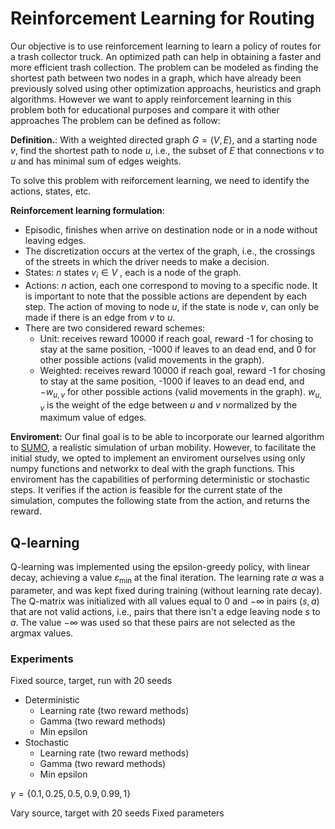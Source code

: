 # Reinforcement Learning for Routing

Our objective is to use reinforcement learning to learn a policy of routes for a trash collector truck. An optimized path can help in obtaining a faster and more efficient trash collection. The problem can be modeled as finding the shortest path between two nodes in a graph, which have already been previously solved using other optimization approachs, heuristics and graph algorithms. However we want to apply reinforcement learning in this problem both for educational purposes and compare it with other approaches The problem can be defined as follow:

**Definition.**: With a weighted directed graph $G = (V, E)$, and a starting node $v$, find the shortest path to node $u$, i.e., the subset of $E$ that connections $v$ to $u$ and has minimal sum of edges weights.

To solve this problem with reiforcement learning, we need to identify the actions, states, etc.

**Reinforcement learning formulation**:
- Episodic, finishes when arrive on destination node or in a node without leaving edges.
- The discretization occurs at the vertex of the graph, i.e., the crossings of the streets in which the driver needs to make a decision.
- States: $n$ states $v_i \in V$ , each is a node of the graph.
- Actions: $n$ action, each one correspond to moving to a specific node. It is important to note that the possible actions are dependent by each step. The action of moving to node $u$, if the state is node $v$, can only be made if there is an edge from $v$ to $u$.
- There are two considered reward schemes:
    - Unit: receives reward 10000 if reach goal, reward -1 for chosing to stay at the same position, -1000 if leaves to an dead end, and 0 for other possible actions (valid movements in the graph).
    - Weighted: receives reward 10000 if reach goal, reward -1 for chosing to stay at the same position, -1000 if leaves to an dead end, and $-w_{u, v}$ for other possible actions (valid movements in the graph). $w_{u, v}$ is the weight of the edge between $u$ and $v$ normalized by the maximum value of edges.


**Enviroment:** Our final goal is to be able to incorporate our learned algorithm to [SUMO](https://eclipse.dev/sumo/), a realistic simulation of urban mobility. However, to facilitate the initial study, we opted to implement an enviroment ourselves using only numpy functions and networkx to deal with the graph functions. This enviroment has the capabilities of performing deterministic or stochastic steps. It verifies if the action is feasible for the current state of the simulation, computes the following state from the action, and returns the reward.


## Q-learning

Q-learning was implemented using the epsilon-greedy policy, with linear decay, achieving a value $\varepsilon_{\textrm{min}}$ at the final iteration. The learning rate $\alpha$ was a parameter, and was kept fixed during training (without learning rate decay). The Q-matrix was initialized with all values equal to $0$ and $-\infty$ in pairs $(s, a)$ that are not valid actions, i.e., pairs that there isn't a edge leaving node $s$ to $a$. The value $-\infty$ was used so that these pairs are not selected as the argmax values. 


### Experiments
Fixed source, target, run with 20 seeds
- Deterministic
    - Learning rate (two reward methods)
    - Gamma (two reward methods)
    - Min epsilon
- Stochastic
    - Learning rate (two reward methods)
    - Gamma (two reward methods)
    - Min epsilon

$\gamma = \{ 0.1, 0.25, 0.5, 0.9, 0.99, 1\}$


Vary source, target with 20 seeds
Fixed parameters





